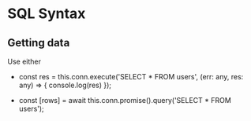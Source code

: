 # SQL Syntax

## Getting data

Use either

- const res = this.conn.execute('SELECT \* FROM users', (err: any, res: any) => {
  console.log(res)
  });

- const [rows] = await this.conn.promise().query('SELECT \* FROM users');
